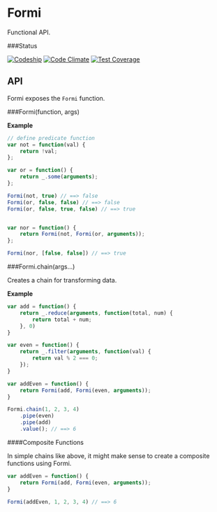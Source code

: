 Formi
=== 

Functional API.

###Status

[![Codeship](https://codeship.com/projects/2b973c80-6323-0132-0a27-4ad47cf4b99f/status?branch=develop)](https://codeship.com/projects/52245)
[![Code Climate](https://codeclimate.com/github/krambuhl/Formi/badges/gpa.svg)](https://codeclimate.com/github/krambuhl/Formi)
[![Test Coverage](https://codeclimate.com/github/krambuhl/Formi/badges/coverage.svg)](https://codeclimate.com/github/krambuhl/Formi)


API
---

Formi exposes the `Formi` function.

###Formi(function, args)

__Example__

```js
// define predicate function
var not = function(val) {
    return !val;
};

var or = function() {
    return _.some(arguments);
};

Formi(not, true) // ==> false
Formi(or, false, false) // ==> false
Formi(or, false, true, false) // ==> true


var nor = function() {
    return Formi(not, Formi(or, arguments));
};

Formi(nor, [false, false]) // ==> true
```

###Formi.chain(args...)

Creates a chain for transforming data.

__Example__

```js
var add = function() {
    return _.reduce(arguments, function(total, num) {
        return total + num;
    }, 0)
}

var even = function() {
    return _.filter(arguments, function(val) {
        return val % 2 === 0;
    });
}

var addEven = function() {
    return Formi(add, Formi(even, arguments));
}

Formi.chain(1, 2, 3, 4)
    .pipe(even)
    .pipe(add)
    .value(); // ==> 6
```

####Composite Functions

In simple chains like above, it might make sense to create a composite functions using Formi.

```js
var addEven = function() {
    return Formi(add, Formi(even, arguments));
}

Formi(addEven, 1, 2, 3, 4) // ==> 6
```



